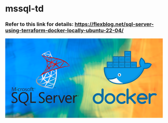 # mssql-td
### Refer to this link for details: https://flexblog.net/sql-server-using-terraform-docker-locally-ubuntu-22-04/
<img src="images/mssql-docker.png" alt="mssql-docker">